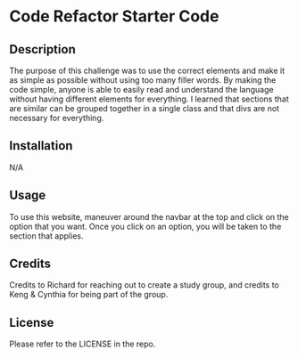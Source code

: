 # Code Refactor Starter Code

## Description

The purpose of this challenge was to use the correct elements and make it as simple as possible without using too many filler words. By making the code simple, anyone is able to easily read and understand the language without having different elements for everything. I learned that sections that are similar can be grouped together in a single class and that divs are not necessary for everything.


## Installation

N/A


## Usage

To use this website, maneuver around the navbar at the top and click on the option that you want. Once you click on an option, you will be taken to the section that applies.


## Credits

Credits to Richard for reaching out to create a study group, and credits to Keng & Cynthia for being part of the group.


## License

Please refer to the LICENSE in the repo.